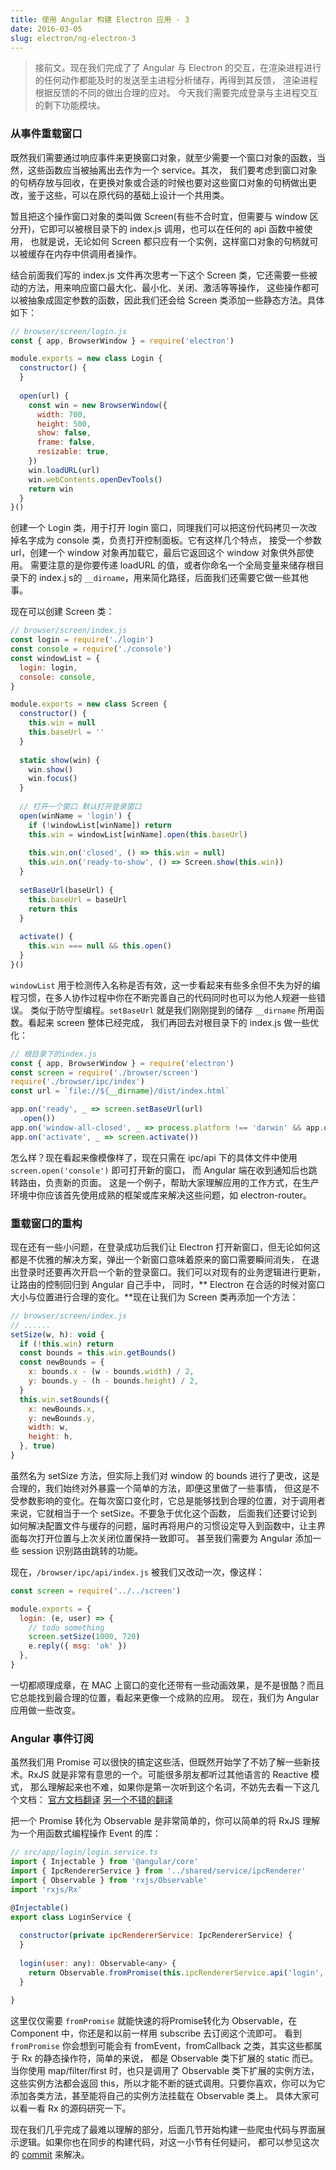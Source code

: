 ```yaml
---
title: 使用 Angular 构建 Electron 应用 - 3
date: 2016-03-05
slug: electron/ng-electron-3
---
```


> 接前文。现在我们完成了了 Angular 与 Electron 的交互，在渲染进程进行的任何动作都能及时的发送至主进程分析储存，再得到其反馈，
渲染进程根据反馈的不同的做出合理的应对。
> 今天我们需要完成登录与主进程交互的剩下功能模块。

### 从事件重载窗口
既然我们需要通过响应事件来更换窗口对象，就至少需要一个窗口对象的函数，当然，这些函数应当被抽离出去作为一个 service。其次，
我们要考虑到窗口对象的句柄存放与回收，在更换对象或合适的时候也要对这些窗口对象的句柄做出更改，鉴于这些，可以在原代码的基础上设计一个共用类。

暂且把这个操作窗口对象的类叫做 Screen(有些不合时宜，但需要与 window 区分开)，它即可以被根目录下的 index.js 调用，也可以在任何的 api 函数中被使用，
也就是说，无论如何 Screen 都只应有一个实例，这样窗口对象的句柄就可以被缓存在内存中供调用者操作。

结合前面我们写的 index.js 文件再次思考一下这个 Screen 类，它还需要一些被动的方法，用来响应窗口最大化、最小化、关闭、激活等等操作，
这些操作都可以被抽象成固定参数的函数，因此我们还会给 Screen 类添加一些静态方法。具体如下：

```javascript
// browser/screen/login.js
const { app, BrowserWindow } = require('electron')

module.exports = new class Login {
  constructor() {
  }
  
  open(url) {
    const win = new BrowserWindow({
      width: 700,
      height: 500,
      show: false,
      frame: false,
      resizable: true,
    })
    win.loadURL(url)
    win.webContents.openDevTools()
    return win
  }
}()
```

创建一个 Login 类，用于打开 login 窗口，同理我们可以把这份代码拷贝一次改掉名字成为 console 类，负责打开控制面板。它有这样几个特点，
接受一个参数 url，创建一个 window 对象再加载它，最后它返回这个 window 对象供外部使用。
需要注意的是你要传递 loadURL 的值，或者你命名一个全局变量来储存根目录下的 index.j s的 `__dirname`，用来简化路径，后面我们还需要它做一些其他事。

现在可以创建 Screen 类：
```javascript
// browser/screen/index.js
const login = require('./login')
const console = require('./console')
const windowList = {
  login: login,
  console: console,
}

module.exports = new class Screen {
  constructor() {
    this.win = null
    this.baseUrl = ''
  }
  
  static show(win) {
    win.show()
    win.focus()
  }
  
  // 打开一个窗口 默认打开登录窗口
  open(winName = 'login') {
    if (!windowList[winName]) return
    this.win = windowList[winName].open(this.baseUrl)
    
    this.win.on('closed', () => this.win = null)
    this.win.on('ready-to-show', () => Screen.show(this.win))
  }
  
  setBaseUrl(baseUrl) {
    this.baseUrl = baseUrl
    return this
  }
  
  activate() {
    this.win === null && this.open()
  }
}()
```

`windowList` 用于检测传入名称是否有效，这一步看起来有些多余但不失为好的编程习惯，在多人协作过程中你在不断完善自己的代码同时也可以为他人规避一些错误。
类似于防守型编程。`setBaseUrl` 就是我们刚刚提到的储存 `__dirname` 所用函数。看起来 screen 整体已经完成，
我们再回去对根目录下的 index.js 做一些优化：

```javascript
// 根目录下的index.js
const { app, BrowserWindow } = require('electron')
const screen = require('./browser/screen')
require('./browser/ipc/index')
const url = `file://${__dirname}/dist/index.html`

app.on('ready', _ => screen.setBaseUrl(url)
  .open())
app.on('window-all-closed', _ => process.platform !== 'darwin' && app.quit())
app.on('activate', _ => screen.activate())
```

怎么样？现在看起来像模像样了，现在只需在 ipc/api 下的具体文件中使用 `screen.open('console')` 即可打开新的窗口，
而 Angular 端在收到通知后也跳转路由，负责新的页面。
这是一个例子，帮助大家理解应用的工作方式，在生产环境中你应该首先使用成熟的框架或库来解决这些问题，如 electron-router。

### 重载窗口的重构

现在还有一些小问题，在登录成功后我们让 Electron 打开新窗口，但无论如何这都是不优雅的解决方案，弹出一个新窗口意味着原来的窗口需要瞬间消失，
在退出登录时还要再次开启一个新的登录窗口。我们可以对现有的业务逻辑进行更新，让路由的控制回归到 Angular 自己手中，
同时，** Electron 在合适的时候对窗口大小与位置进行合理的变化。**现在让我们为 Screen 类再添加一个方法：

```javascript
// browser/screen/index.js
// ......
setSize(w, h): void {
  if (!this.win) return
  const bounds = this.win.getBounds()
  const newBounds = {
    x: bounds.x - (w - bounds.width) / 2,
    y: bounds.y - (h - bounds.height) / 2,
  }
  this.win.setBounds({
    x: newBounds.x,
    y: newBounds.y,
    width: w,
    height: h,
  }, true)
}
```

虽然名为 setSize 方法，但实际上我们对 window 的 bounds 进行了更改，这是合理的，我们始终对外暴露一个简单的方法，即便这里做了一些事情，
但这是不受参数影响的变化。在每次窗口变化时，它总是能够找到合理的位置，对于调用者来说，它就相当于一个 setSize。不要急于优化这个函数，
后面我们还要讨论到如何解决配置文件与缓存的问题，届时再将用户的习惯设定导入到函数中，让主界面每次打开位置与上次关闭位置保持一致即可。
甚至我们需要为 Angular 添加一些 session 识别路由跳转的功能。

现在，`/browser/ipc/api/index.js` 被我们又改动一次，像这样：
```javascript
const screen = require('../../screen')

module.exports = {
  login: (e, user) => {
    // todo something
    screen.setSize(1000, 720)
    e.reply({ msg: 'ok' })
  },
}
```

一切都顺理成章，在 MAC 上窗口的变化还带有一些动画效果，是不是很酷？而且它总能找到最合理的位置，看起来更像一个成熟的应用。
现在，我们为 Angular 应用做一些改变。

### Angular 事件订阅

虽然我们用 Promise 可以很快的搞定这些活，但既然开始学了不妨了解一些新技术。RxJS 就是非常有意思的一个。可能很多朋友都听过其他语言的 Reactive 模式，
那么理解起来也不难，如果你是第一次听到这个名词，不妨先去看一下这几个文档：
[官方文档翻译](https://buctwbzs.gitbooks.io/rxjs/content/rookie-primer.html) 
[另一个不错的翻译](https://mcxiaoke.gitbooks.io/rxdocs/content/)

把一个 Promise 转化为 Observable 是非常简单的，你可以简单的将 RxJS 理解为一个用函数式编程操作 Event 的库：
```javascript
// src/app/login/login.service.ts
import { Injectable } from '@angular/core'
import { IpcRendererService } from '../shared/service/ipcRenderer'
import { Observable } from 'rxjs/Observable'
import 'rxjs/Rx'

@Injectable()
export class LoginService {
  
  constructor(private ipcRendererService: IpcRendererService) {
  }
  
  login(user: any): Observable<any> {
    return Observable.fromPromise(this.ipcRendererService.api('login', user))
  }
  
}
```

这里仅仅需要 `fromPromise` 就能快速的将Promise转化为 Observable，在 Component 中，你还是和以前一样用 subscribe 去订阅这个流即可。
看到 `fromPromise` 你会想到可能会有 fromEvent，fromCallback 之类，其实这些都属于 Rx 的静态操作符，简单的来说，
都是 Observable 类下扩展的 static 而已。当你使用 map/filter/first 时，也只是调用了 Observable 类下扩展的实例方法，
这些实例方法都会返回 this，所以才能不断的链式调用。只要你喜欢，你可以为它添加各类方法，甚至能将自己的实例方法挂载在 Observable 类上。
具体大家可以看一看 Rx 的源码研究一下。


现在我们几乎完成了最难以理解的部分，后面几节开始构建一些爬虫代码与界面展示逻辑。如果你也在同步的构建代码，对这一小节有任何疑问，
都可以参见这次的 [commit](https://github.com/WittBulter/news-feed/tree/9b6a7787d9b744fdaefa030564f5f9a66c51c4c1) 来解决。

